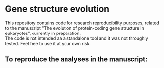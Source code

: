 # Gene structure evolution
This repository contains code for research reproducibility purposes, related to the manuscript "The evolution of protein-coding gene structure in eukaryotes", currently in preparation.  
The code is not intended aa a standalone tool and it was not throughly tested. Feel free to use it at your own risk.
## To reproduce the analyses in the manuscript:

